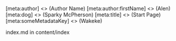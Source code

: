 [meta:author] <> (Author Name)
[meta:author:firstName] <> (Alen)
[meta:dog] <> (Sparky McPherson)
[meta:title] <> (Start Page)
[meta:someMetadataKey] <> (Wakeke)

index.md in content/index

